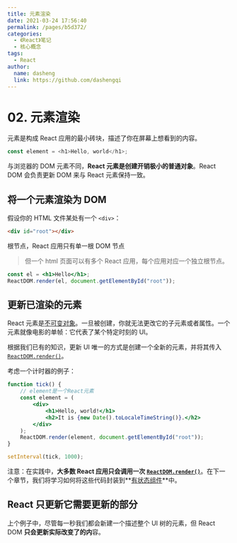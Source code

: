 ```yaml
---
title: 元素渲染
date: 2021-03-24 17:56:40
permalink: /pages/b5d372/
categories:
  - 《React》笔记
  - 核心概念
tags:
  - React
author:
  name: dasheng
  link: https://github.com/dashengqi
---
```


# 02. 元素渲染

元素是构成 React 应用的最小砖块，描述了你在屏幕上想看到的内容。

```js
const element = <h1>Hello, world</h1>;
```

与浏览器的 DOM 元素不同，**React 元素是创建开销极小的普通对象**。React DOM 会负责更新 DOM 来与 React 元素保持一致。

## 将一个元素渲染为 DOM

假设你的 HTML 文件某处有一个 `<div>`：

```html
<div id="root"></div>
```

根节点，React 应用只有单一根 DOM 节点

> 但一个 html 页面可以有多个 React 应用，每个应用对应一个独立根节点。

```jsx
const el = <h1>Hello</h1>;
ReactDOM.render(el, document.getElementById("root"));
```

## 更新已渲染的元素

React 元素是[不可变对象](https://en.wikipedia.org/wiki/Immutable_object)。一旦被创建，你就无法更改它的子元素或者属性。一个元素就像电影的单帧：它代表了某个特定时刻的 UI。

根据我们已有的知识，更新 UI 唯一的方式是创建一个全新的元素，并将其传入 [`ReactDOM.render()`](https://zh-hans.reactjs.org/docs/react-dom.html#render)。

考虑一个计时器的例子：

```jsx
function tick() {
	// element是一个React元素
	const element = (
		<div>
			<h1>Hello, world!</h1>
			<h2>It is {new Date().toLocaleTimeString()}.</h2>
		</div>
	);
	ReactDOM.render(element, document.getElementById("root"));
}

setInterval(tick, 1000);
```

注意：在实践中，**大多数 React 应用只会调用一次 [`ReactDOM.render()`](https://zh-hans.reactjs.org/docs/react-dom.html#render)**。在下一个章节，我们将学习如何将这些代码封装到**[有状态组件](https://zh-hans.reactjs.org/docs/state-and-lifecycle.html)**中。

## React 只更新它需要更新的部分

上个例子中，尽管每一秒我们都会新建一个描述整个 UI 树的元素，但 React DOM **只会更新实际改变了的内**容。
